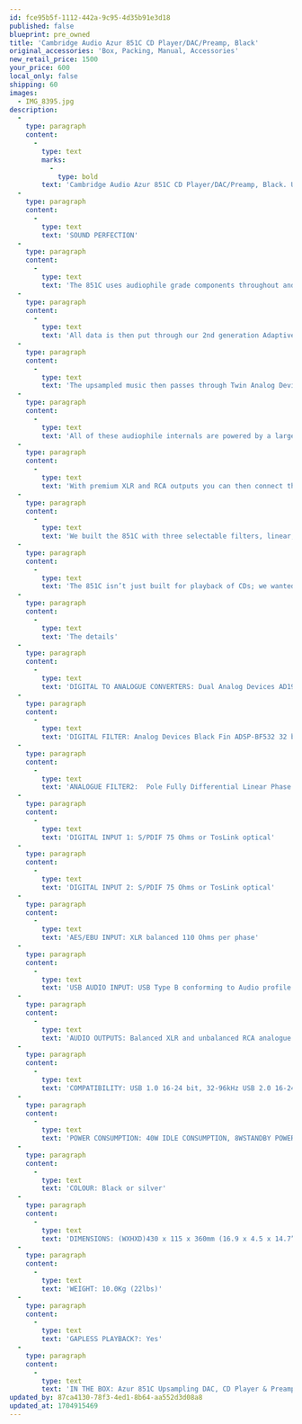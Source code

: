 ```yaml
---
id: fce95b5f-1112-442a-9c95-4d35b91e3d18
published: false
blueprint: pre_owned
title: 'Cambridge Audio Azur 851C CD Player/DAC/Preamp, Black'
original_accessories: 'Box, Packing, Manual, Accessories'
new_retail_price: 1500
your_price: 600
local_only: false
shipping: 60
images:
  - IMG_8395.jpg
description:
  -
    type: paragraph
    content:
      -
        type: text
        marks:
          -
            type: bold
        text: 'Cambridge Audio Azur 851C CD Player/DAC/Preamp, Black. Unit is in good physical and functional condition (a few nicks and scratches) with original box, packing and accessories. Unit sold as new for $1,500.00'
  -
    type: paragraph
    content:
      -
        type: text
        text: 'SOUND PERFECTION'
  -
    type: paragraph
    content:
      -
        type: text
        text: 'The 851C uses audiophile grade components throughout and incorporates our most advanced technologies to ensure it plays music perfectly. Your discs are spun on our own audio-only transport and coupled with our S3 servo to give error-free data retrieval and jitter minimization. Our ultra-rigid metal construction also ensures components are isolated and free from vibration.'
  -
    type: paragraph
    content:
      -
        type: text
        text: 'All data is then put through our 2nd generation Adaptive Time Filtering that up-samples everything to 24bit/384kHz hi-res quality, no matter the original source. As a result, jitter is almost completely absent, and the music sounds amazing. '
  -
    type: paragraph
    content:
      -
        type: text
        text: 'The upsampled music then passes through Twin Analog Devices DACs (very high-end digital to analogue converters) which are implemented in a dual differential configuration meaning each channel has its own DAC to process data. The result is lifelike stereo imaging where instruments can be heard in specific parts of your room with uncanny accuracy.'
  -
    type: paragraph
    content:
      -
        type: text
        text: 'All of these audiophile internals are powered by a large toroidal transformer for the best delivery of a high quality and consistent signal with low noise and buzz levels.'
  -
    type: paragraph
    content:
      -
        type: text
        text: 'With premium XLR and RCA outputs you can then connect the 851C to the perfectly compatible 851A integrated amplifier with other sources. The 851C also has a digital volume stage built in so it can be used as a pure pre-amplifier – just connect it straight into our 851W power amplifier or a pair of active speakers for further sonic benefits.'
  -
    type: paragraph
    content:
      -
        type: text
        text: 'We built the 851C with three selectable filters, linear, minimum and steep, this allows you to choose the type of sound that suits your ideal listening preferences.'
  -
    type: paragraph
    content:
      -
        type: text
        text: 'The 851C isn’t just built for playback of CDs; we wanted to make the most of its ATF upsampling and superb DACs, so it’s a complete digital hub which can connect to almost anything digital. It’s got optical and co-axial digital in and outputs plus an asynchronous USB audio input. So you can connect up TVs, streamers, PCs, MACs and more, and everything will be upsampled to amazing hi-res quality.'
  -
    type: paragraph
    content:
      -
        type: text
        text: 'The details'
  -
    type: paragraph
    content:
      -
        type: text
        text: 'DIGITAL TO ANALOGUE CONVERTERS: Dual Analog Devices AD1955 24-bit DACs'
  -
    type: paragraph
    content:
      -
        type: text
        text: 'DIGITAL FILTER: Analog Devices Black Fin ADSP-BF532 32 bit DSP performing 2nd Generation ATF2 up-sampling to 24-bit/384kHz. Linear Phase, Minimum phase or Steep modes.'
  -
    type: paragraph
    content:
      -
        type: text
        text: 'ANALOGUE FILTER2:  Pole Fully Differential Linear Phase Bessel filter'
  -
    type: paragraph
    content:
      -
        type: text
        text: 'DIGITAL INPUT 1: S/PDIF 75 Ohms or TosLink optical'
  -
    type: paragraph
    content:
      -
        type: text
        text: 'DIGITAL INPUT 2: S/PDIF 75 Ohms or TosLink optical'
  -
    type: paragraph
    content:
      -
        type: text
        text: 'AES/EBU INPUT: XLR balanced 110 Ohms per phase'
  -
    type: paragraph
    content:
      -
        type: text
        text: 'USB AUDIO INPUT: USB Type B conforming to Audio profile 1.0 or 2.0 (user selectable)'
  -
    type: paragraph
    content:
      -
        type: text
        text: 'AUDIO OUTPUTS: Balanced XLR and unbalanced RCA analogue audio outputs'
  -
    type: paragraph
    content:
      -
        type: text
        text: 'COMPATIBILITY: USB 1.0 16-24 bit, 32-96kHz USB 2.0 16-24 bit, 32-192kHz TosLink 16-24 bit, 32-96kHz S/PDIF and AES/EBU 16-24 bits 32-192kHz CD playback is intrinsically limited to 16-bits 44.1kHzTHD (UNWEIGHTED) @ 1KHHZ 0DBFS< 0.0004%THD (UNWEIGHTED) @ 1KHZ -10DBFS< 0.0004%THD (UNWEIGHTED) @ 20KHZ 0DBFS< 0.0007%IMD (19/20KHZ) 0DBFS< 0.0002%LINEARITY @ -90DBFS+/- 0.2dBLINEARITY @ -120DBF+/- 0.4dBSTOP-BAND REJECTION (>24KHZ)> 120dBTOTAL CORRELATED JITTER< 60pS for all digital inputs, CD playback and USB 2.0 < 180pS for USB 1.0CROSSTALK @1KHZ< -130dBCROSSTALK @20 KHZ< -114dBOUTPUT IMPEDANCE< 50 Ohms0DB FS OUTPUT2.2Vrms (2.2Vrms each phase for the balanced output)MAX. '
  -
    type: paragraph
    content:
      -
        type: text
        text: 'POWER CONSUMPTION: 40W IDLE CONSUMPTION, 8WSTANDBY POWER CONSUMPTION<0.5W'
  -
    type: paragraph
    content:
      -
        type: text
        text: 'COLOUR: Black or silver'
  -
    type: paragraph
    content:
      -
        type: text
        text: 'DIMENSIONS: (WXHXD)430 x 115 x 360mm (16.9 x 4.5 x 14.7”)'
  -
    type: paragraph
    content:
      -
        type: text
        text: 'WEIGHT: 10.0Kg (22lbs)'
  -
    type: paragraph
    content:
      -
        type: text
        text: 'GAPLESS PLAYBACK?: Yes'
  -
    type: paragraph
    content:
      -
        type: text
        text: 'IN THE BOX: Azur 851C Upsampling DAC, CD Player & Preamplifier, Power Cable, 3 x AAA Batteries, Remote Control'
updated_by: 87ca4130-78f3-4ed1-8b64-aa552d3d08a8
updated_at: 1704915469
---
```

